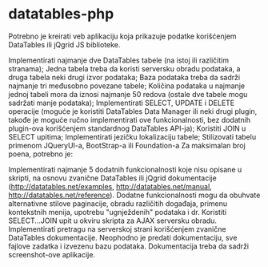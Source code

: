 # datatables-php
Potrebno je kreirati veb aplikaciju koja prikazuje podatke korišćenjem DataTables ili jQgrid JS biblioteke.

Implementirati najmanje dve DataTables tabele (na istoj ili različitim stranama);
Jedna tabela treba da koristi serversku obradu podataka, a druga tabela neki drugi izvor podataka;
Baza podataka treba da sadrži najmanje tri međusobno povezane tabele;
Količina podataka u najmanje jednoj tabeli mora da iznosi najmanje 50 redova (ostale dve tabele mogu sadržati manje podataka);
Implementirati SELECT, UPDATE i DELETE operacije (moguće je koristiti DataTables Data Manager ili neki drugi plugin, takođe je moguće ručno implementirati ove funkcionalnosti, bez dodatnih plugin-ova korišćenjem standardnog DataTables API-ja);
Koristiti JOIN u SELECT upitima;
Implementirati jezičku lokalizaciju tabele;
Stilizovati tabelu primenom JQueryUI-a, BootStrap-a ili Foundation-a
Za maksimalan broj poena, potrebno je:

Implementirati najmanje 5 dodatnih funkcionalnosti koje nisu opisane u skripti, na osnovu zvanične DataTables ili jQgrid dokumentacije (http://datatables.net/examples, http://datatables.net/manual, http://datatables.net/reference). Dodatne funkcionalnosti mogu da obuhvate alternativne stilove paginacije, obradu različitih događaja, primenu kontekstnih menija, upotrebu "ugnježdenih" podataka i dr.
Koristiti SELECT...JOIN upit u okviru skripta za AJAX serversku obradu.
Implementirati pretragu na serverskoj strani korišćenjem zvanične DataTables dokumentacije.
Neophodno je predati dokumentaciju, sve fajlove zadatka i izvezenu bazu podataka. Dokumentacija treba da sadrži screenshot-ove aplikacije.
